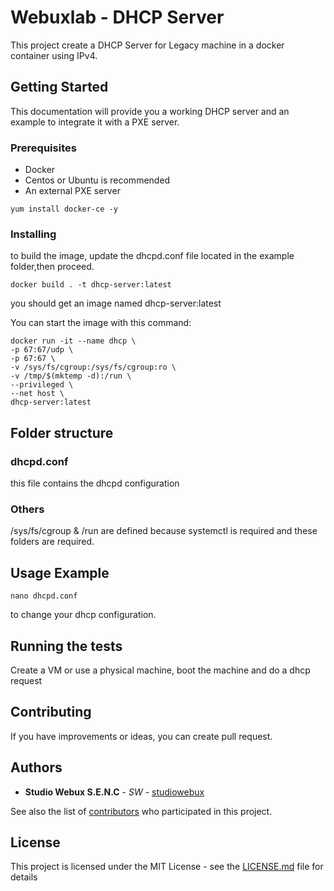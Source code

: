 # Webuxlab - DHCP Server

This project create a DHCP Server for Legacy machine in a docker container using IPv4.

## Getting Started

This documentation will provide you a working DHCP server and an example to integrate it with a PXE server.

### Prerequisites

- Docker
- Centos or Ubuntu is recommended
- An external PXE server

```
yum install docker-ce -y
```

### Installing

to build the image,
update the dhcpd.conf file located in the example folder,then proceed.

```
docker build . -t dhcp-server:latest
```

you should get an image named dhcp-server:latest

You can start the image with this command:
```
docker run -it --name dhcp \
-p 67:67/udp \
-p 67:67 \
-v /sys/fs/cgroup:/sys/fs/cgroup:ro \
-v /tmp/$(mktemp -d):/run \
--privileged \
--net host \
dhcp-server:latest
```

## Folder structure
### dhcpd.conf
this file contains the dhcpd configuration

### Others
/sys/fs/cgroup & /run are defined because systemctl is required and these folders are required.

## Usage Example

``` 
nano dhcpd.conf 
```
to change your dhcp configuration.

## Running the tests

Create a VM or use a physical machine, boot the machine and do a dhcp request

## Contributing

If you have improvements or ideas, you can create pull request.

## Authors

* **Studio Webux S.E.N.C** - *SW* - [studiowebux](https://studiowebux.com)

See also the list of [contributors](https://github.com/your/project/contributors) who participated in this project.

## License

This project is licensed under the MIT License - see the [LICENSE.md](LICENSE.md) file for details
